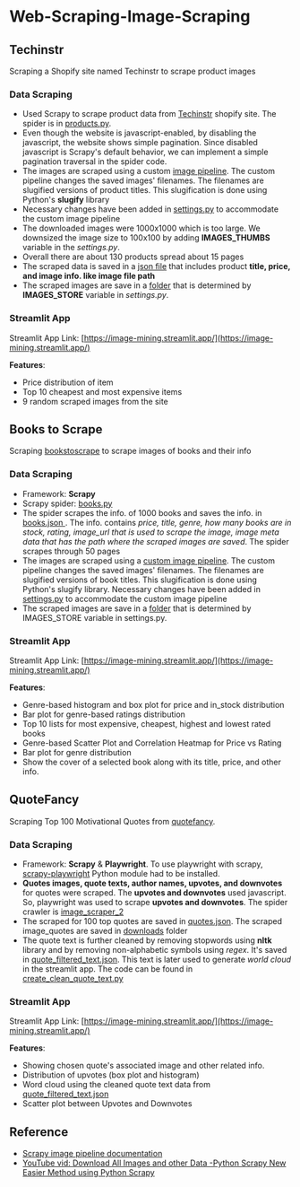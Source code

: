 # Web-Scraping-Image-Scraping

## Techinstr
Scraping a Shopify site named Techinstr to scrape product images

### Data Scraping

- Used Scrapy to scrape product data from [Techinstr](https://techinstr.myshopify.com/collections/all) shopify site. The spider is in [products.py](https://github.com/rukshar69/Web-Scraping-Shopify-Image-Scraping/blob/main/techinstr/techinstr/spiders/products.py). 
- Even though the website is javascript-enabled, by disabling the javascript, the website shows simple pagination. Since disabled javascript is Scrapy's default behavior, we can implement a simple pagination traversal in the spider code.
- The images are scraped using a custom [image pipeline](https://github.com/rukshar69/Web-Scraping-Shopify-Image-Scraping/blob/main/techinstr/techinstr/pipelines.py). The custom pipeline changes the saved images' filenames. The filenames are slugified versions of product titles. This slugification is done using Python's **slugify** library
- Necessary changes have been added in [settings.py](https://github.com/rukshar69/Web-Scraping-Shopify-Image-Scraping/blob/main/techinstr/techinstr/settings.py) to accommodate the custom image pipeline
- The downloaded images were 1000x1000 which is too large. We downsized the image size to 100x100 by adding **IMAGES_THUMBS** variable in the *settings.py*. 
- Overall there are about 130 products spread about 15 pages
- The scraped data is saved in a [json file](https://github.com/rukshar69/Web-Scraping-Shopify-Image-Scraping/blob/main/techinstr/products.json) that  includes product **title, price, and image info. like image file path**
- The scraped images are save in a [folder](https://github.com/rukshar69/Web-Scraping-Shopify-Image-Scraping/tree/main/techinstr/product_images) that is determined by **IMAGES_STORE** variable in *settings.py*.

### Streamlit App

Streamlit App Link: [https://image-mining.streamlit.app/](https://image-mining.streamlit.app/)

**Features**:

- Price distribution of item
- Top 10 cheapest and most expensive items
- 9 random scraped images from the site


## Books to Scrape

Scraping [bookstoscrape](http://books.toscrape.com/index.html) to scrape images of books and their info


### Data Scraping
- Framework: **Scrapy** 
- Scrapy spider: [books.py](https://github.com/rukshar69/Web-Scraping-Shopify-Image-Scraping/tree/main/bookstoscrape/bookstoscrape/spiders)
- The spider scrapes the info. of 1000 books and saves the info. in [books.json ](https://github.com/rukshar69/Web-Scraping-Shopify-Image-Scraping/blob/main/bookstoscrape/books.json). The info. contains *price, title, genre, how many books are in stock, rating, image_url that is used to scrape the image, image meta data that has the path where the scraped images are saved*. The spider scrapes through 50 pages
- The images are scraped using a [custom image pipeline](https://github.com/rukshar69/Web-Scraping-Shopify-Image-Scraping/blob/main/bookstoscrape/bookstoscrape/pipelines.py). The custom pipeline changes the saved images' filenames. The filenames are slugified versions of book titles. This slugification is done using Python's slugify library. Necessary changes have been added in [settings.py](https://github.com/rukshar69/Web-Scraping-Shopify-Image-Scraping/blob/main/bookstoscrape/bookstoscrape/settings.py) to accommodate the custom image pipeline
- The scraped images are save in a [folder](https://github.com/rukshar69/Web-Scraping-Shopify-Image-Scraping/tree/main/bookstoscrape/book_images/full) that is determined by IMAGES_STORE variable in settings.py.

### Streamlit App

Streamlit App Link: [https://image-mining.streamlit.app/](https://image-mining.streamlit.app/)

**Features**:

- Genre-based histogram and box plot for price and in_stock distribution
- Bar plot for genre-based ratings distribution
- Top 10 lists for most expensive, cheapest, highest and lowest rated books
- Genre-based Scatter Plot and Correlation Heatmap for Price vs Rating
- Bar plot for genre distribution
- Show the cover of a selected book along with its title, price, and other info.


## QuoteFancy

Scraping Top 100 Motivational Quotes from [quotefancy](https://quotefancy.com/motivational-quotes).

### Data Scraping
- Framework: **Scrapy** & **Playwright**. To use playwright with scrapy, [scrapy-playwright](https://github.com/scrapy-plugins/scrapy-playwright) Python module had to be installed. 
- **Quotes images, quote texts, author names, upvotes, and downvotes** for quotes were scraped. The **upvotes and downvotes** used javascript. So, playwright was used to scrape **upvotes and downvotes**. The spider crawler is [image_scraper_2](https://github.com/rukshar69/Web-Scraping-Shopify-Image-Scraping/blob/main/quotefancy/quotefancy/spiders/quote_images_2.py)
- The scraped for 100 top quotes are saved in [quotes.json](https://github.com/rukshar69/Web-Scraping-Shopify-Image-Scraping/blob/main/quotefancy/quotes.json). The scraped image_quotes are saved in [downloads](https://github.com/rukshar69/Web-Scraping-Shopify-Image-Scraping/tree/main/quotefancy/downloads) folder
- The quote text is further cleaned by removing stopwords using **nltk** library and by removing non-alphabetic symbols using *regex*. It's saved in [quote_filtered_text.json](https://github.com/rukshar69/Web-Scraping-Shopify-Image-Scraping/blob/main/quotefancy/quote_filtered_text.json). This text is later used to generate *world cloud* in the streamlit app. The code can be found in [create_clean_quote_text.py](https://github.com/rukshar69/Web-Scraping-Shopify-Image-Scraping/blob/main/quotefancy/create_clean_quote_text.py)

### Streamlit App

Streamlit App Link: [https://image-mining.streamlit.app/](https://image-mining.streamlit.app/)

**Features**:

- Showing chosen quote's associated image and other related info.
- Distribution of upvotes (box plot and histogram)
- Word cloud using the cleaned quote text data from [quote_filtered_text.json](https://github.com/rukshar69/Web-Scraping-Shopify-Image-Scraping/blob/main/quotefancy/quote_filtered_text.json) 
- Scatter plot between Upvotes and Downvotes

## Reference
- [Scrapy image pipeline documentation](https://docs.scrapy.org/en/latest/topics/media-pipeline.html)
- [YouTube vid: Download All Images and other Data -Python Scrapy New Easier Method using Python Scrapy](https://www.youtube.com/watch?v=2BsvriLQuOs) 